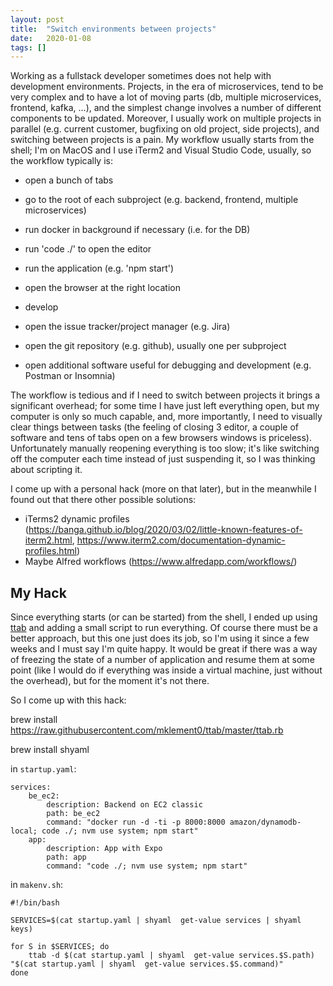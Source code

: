 ```yaml
---
layout: post
title:  "Switch environments between projects"
date:   2020-01-08
tags: []
---
```


Working as a fullstack developer sometimes does not help with development environments. Projects, in the era of microservices, tend to be very complex and to have a lot of moving parts (db, multiple microservices, frontend, kafka, ...), and the simplest change involves a number of different components to be updated. Moreover, I usually work on multiple projects in parallel (e.g. current customer, bugfixing on old project, side projects), and switching between projects is a pain. My workflow usually starts from the shell; I'm on MacOS and I use iTerm2 and Visual Studio Code, usually, so the workflow typically is:

- open a bunch of tabs

- go to the root of each subproject (e.g. backend, frontend, multiple microservices)

- run docker in background if necessary (i.e. for the DB)

- run 'code ./' to open the editor

- run the application (e.g. 'npm start')

- open the browser at the right location

- develop

- open the issue tracker/project manager (e.g. Jira)

- open the git repository (e.g. github), usually one per subproject

- open additional software useful for debugging and development (e.g. Postman or Insomnia)

The workflow is tedious and if I need to switch between projects it brings a significant overhead; for some time I have just left everything open, but my computer is only so much capable, and, more importantly, I need to visually clear things between tasks (the feeling of closing 3 editor, a couple of software and tens of tabs open on a few browsers windows is priceless).
Unfortunately manually reopening everything is too slow; it's like switching off the computer each time instead of just suspending it, so I was thinking about scripting it. 

I come up with a personal hack (more on that later), but in the meanwhile I found out that there other possible solutions:
- iTerms2 dynamic profiles (https://banga.github.io/blog/2020/03/02/little-known-features-of-iterm2.html, https://www.iterm2.com/documentation-dynamic-profiles.html)
- Maybe Alfred workflows (https://www.alfredapp.com/workflows/)

## My Hack

Since everything starts (or can be started) from the shell, I ended up using [ttab](https://github.com/mklement0/ttab) and adding a small script to run everything. Of course there must be a better approach, but this one just does its job, so I'm using it since a few weeks and I must say I'm quite happy. It would be great if there was a way of freezing the state of a number of application and resume them at some point (like I would do if everything was inside a virtual machine, just without the overhead), but for the moment it's not there.

So I come up with this hack:

brew install https://raw.githubusercontent.com/mklement0/ttab/master/ttab.rb

brew install shyaml

in `startup.yaml`:
```
services:
    be_ec2:
        description: Backend on EC2 classic
        path: be_ec2
        command: "docker run -d -ti -p 8000:8000 amazon/dynamodb-local; code ./; nvm use system; npm start"
    app:
        description: App with Expo
        path: app
        command: "code ./; nvm use system; npm start"
```

in `makenv.sh`:
```
#!/bin/bash

SERVICES=$(cat startup.yaml | shyaml  get-value services | shyaml keys)

for S in $SERVICES; do
    ttab -d $(cat startup.yaml | shyaml  get-value services.$S.path) "$(cat startup.yaml | shyaml  get-value services.$S.command)"
done
```
